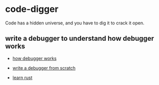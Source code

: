 # code-digger

Code has a hidden universe, and you have to dig it to crack it open.

## write a debugger to understand how debugger works

* [how debugger works](https://www.debuggingbook.org/html/Debugger.html)

* [write a debugger from scratch](https://www.timdbg.com/posts/writing-a-debugger-from-scratch-part-1/)

* [learn rust](https://www.rust-lang.org/learn)

